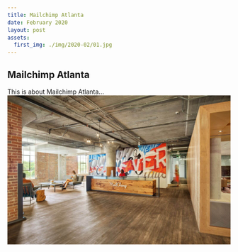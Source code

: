 ```yaml
---
title: Mailchimp Atlanta
date: February 2020
layout: post
assets:
  first_img: ./img/2020-02/01.jpg
---
```


## Mailchimp Atlanta

This is about Mailchimp Atlanta...
![Nike Joyride](./img/2020-02/01.jpg)